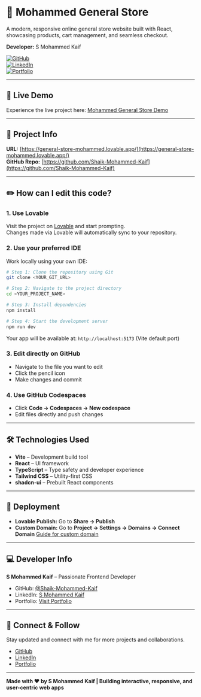 # 🛒 Mohammed General Store

A modern, responsive online general store website built with React, showcasing products, cart management, and seamless checkout.

**Developer:** S Mohammed Kaif  

[![GitHub](https://img.shields.io/badge/GitHub-Visit-black?style=for-the-badge&logo=github)](https://github.com/Shaik-Mohammed-Kaif)  
[![LinkedIn](https://img.shields.io/badge/LinkedIn-Connect-blue?logo=linkedin&style=for-the-badge)](https://www.linkedin.com/in/s-mohammed-kaif-2a500a341/)  
[![Portfolio](https://img.shields.io/badge/Portfolio-Visit-green?style=for-the-badge)](https://shaik-mohammed-kaif.github.io/)  

---

## 🚀 Live Demo

Experience the live project here: [Mohammed General Store Demo](https://general-store-mohammed.lovable.app/)

---

## 📝 Project Info

**URL:** [https://general-store-mohammed.lovable.app/](https://general-store-mohammed.lovable.app/)  
**GitHub Repo:** [https://github.com/Shaik-Mohammed-Kaif](https://github.com/Shaik-Mohammed-Kaif)  

---

## ✏️ How can I edit this code?

### 1. Use Lovable

Visit the project on [Lovable](https://lovable.dev/projects/28cf68ac-0888-40b8-bc92-b6b6a963e2cb) and start prompting.  
Changes made via Lovable will automatically sync to your repository.

### 2. Use your preferred IDE

Work locally using your own IDE:

```bash
# Step 1: Clone the repository using Git
git clone <YOUR_GIT_URL>

# Step 2: Navigate to the project directory
cd <YOUR_PROJECT_NAME>

# Step 3: Install dependencies
npm install

# Step 4: Start the development server
npm run dev
````

Your app will be available at: `http://localhost:5173` (Vite default port)

### 3. Edit directly on GitHub

* Navigate to the file you want to edit
* Click the pencil icon
* Make changes and commit

### 4. Use GitHub Codespaces

* Click **Code → Codespaces → New codespace**
* Edit files directly and push changes

---

## 🛠️ Technologies Used

* **Vite** – Development build tool
* **React** – UI framework
* **TypeScript** – Type safety and developer experience
* **Tailwind CSS** – Utility-first CSS
* **shadcn-ui** – Prebuilt React components

---

## 🚀 Deployment

* **Lovable Publish:** Go to **Share → Publish**
* **Custom Domain:** Go to **Project → Settings → Domains → Connect Domain**
  [Guide for custom domain](https://docs.lovable.dev/features/custom-domain#custom-domain)

---

## 💻 Developer Info

**S Mohammed Kaif** – Passionate Frontend Developer

* GitHub: [@Shaik-Mohammed-Kaif](https://github.com/Shaik-Mohammed-Kaif)
* LinkedIn: [S Mohammed Kaif](https://www.linkedin.com/in/s-mohammed-kaif-2a500a341/)
* Portfolio: [Visit Portfolio](https://shaik-mohammed-kaif.github.io/)

---

## 💖 Connect & Follow

Stay updated and connect with me for more projects and collaborations.

* [GitHub](https://github.com/Shaik-Mohammed-Kaif)
* [LinkedIn](https://www.linkedin.com/in/s-mohammed-kaif-2a500a341/)
* [Portfolio](https://shaik-mohammed-kaif.github.io/)

---

**Made with ❤️ by S Mohammed Kaif | Building interactive, responsive, and user-centric web apps**

